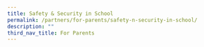 ```yaml
---
title: Safety & Security in School
permalink: /partners/for-parents/safety-n-security-in-school/
description: ""
third_nav_title: For Parents
---
```


